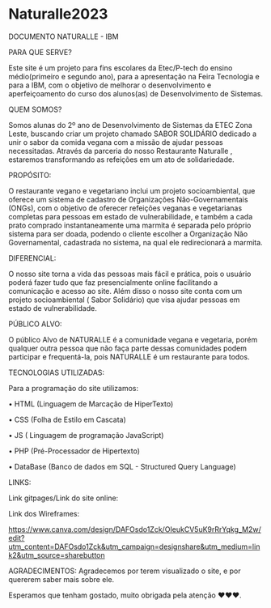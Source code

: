 # Naturalle2023
DOCUMENTO NATURALLE - IBM
 
PARA QUE SERVE?
 
Este site é um projeto para fins escolares da Etec/P-tech do ensino médio(primeiro e segundo ano), para a apresentação na Feira Tecnologia e para a IBM, com o objetivo de melhorar o desenvolvimento e aperfeiçoamento do curso dos alunos(as) de Desenvolvimento de Sistemas.
 
QUEM SOMOS?
 
Somos alunas do 2º ano de Desenvolvimento de Sistemas da ETEC Zona Leste, buscando criar um projeto chamado SABOR SOLIDÁRIO dedicado a unir o sabor da comida vegana com a missão de ajudar pessoas necessitadas. Através da parceria do nosso Restaurante Naturalle , estaremos transformando as refeições em um ato de solidariedade.
 
PROPÓSITO:
 
O restaurante vegano e vegetariano inclui um projeto socioambiental, que oferece um sistema de cadastro de Organizações Não-Governamentais (ONGs), com o objetivo de oferecer refeições veganas e vegetarianas completas para pessoas em estado de vulnerabilidade, e também a cada prato comprado instantaneamente uma marmita é separada pelo próprio sistema para ser doada, podendo o cliente escolher a Organização Não Governamental, cadastrada no sistema, na qual ele redirecionará a marmita.
 
DIFERENCIAL:
 
O nosso site torna a vida das pessoas mais fácil e prática, pois o usuário poderá fazer tudo que faz presencialmente online facilitando a comunicação e acesso ao site. Além disso o nosso site conta com um projeto socioambiental ( Sabor Solidário) que visa ajudar pessoas em estado de vulnerabilidade.
 
PÚBLICO ALVO:
 
O público Alvo de NATURALLE é a comunidade vegana e vegetaria, porém qualquer outra pessoa que não faça parte dessas comunidades podem participar e frequentá-la, pois NATURALLE é um restaurante para todos.
 
 
TECNOLOGIAS UTILIZADAS:
 
Para a programação do site utilizamos:
 
• HTML (Linguagem de Marcação de HiperTexto)

• CSS (Folha de Estilo em Cascata)

• JS ( Linguagem de programação JavaScript)

• PHP (Pré-Processador de Hipertexto)

• DataBase (Banco de dados em SQL - Structured Query Language)
 
 
LINKS:
 
Link gitpages/Link do site online:
 
 
Link dos Wireframes:
 
https://www.canva.com/design/DAFOsdo1Zck/OIeukCV5uK9rRrYqkg_M2w/edit?utm_content=DAFOsdo1Zck&utm_campaign=designshare&utm_medium=link2&utm_source=sharebutton
 
 
AGRADECIMENTOS:
Agradecemos por terem visualizado o site, e por quererem saber mais sobre ele.
 
Esperamos que tenham gostado, muito obrigada pela atenção ❤️❤️❤️.
 
